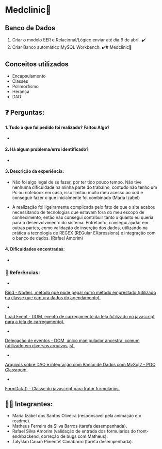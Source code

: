 # Medclinic💉

## Banco de Dados
1. Criar o modelo EER e Relacional/Lógico enviar até dia 9 de abril. ✔️
2. Criar Banco automático MySQL Workbench. ✔️# Medclinic💉

## Conceitos utilizados
- Encapsulamento
- Classes
- Polimorfismo
- Herança
- DAO

## ❓ Perguntas:

#### 1. Tudo o que foi pedido foi realizado? Faltou Algo?
-

#### 2. Há algum problema/erro identificado?
-

#### 3. Descrição da experiência:
- Não foi algo legal de se fazer, por ter tido pouco tempo. Não tive nenhuma dificuldade na minha parte do trabalho, contudo não tenho um Pc ou notebook em casa, isso limitou muito meu acesso ao cod e conseguir fazer o que inicialmente foi combinado (Maria Izabel)

- A realização foi ligeiramente complicada pelo fato de que o site acabou necessitando de tecnologias que estavam fora do meu escopo de conhecimento, então não consegui contribuir tanto o quanto eu queria para o desenvolvimento do sistema. Entretanto, consegui ajudar em outras partes, como validação de inserção dos dados, utilizando na prática a tecnologia de REGEX (REGular EXpressions) e integração com o banco de dados. (Rafael Amorim)


#### 4. Dificuldades encontradas:
- 

### 🔗 Referências:
- <a href="https://www.w3schools.com/js/js_function_bind.asp" target="_blank">
Bind - Nodejs, método que pode pegar outro método emprestado (utilizado na classe que captura dados do agendamento).
</a>

- <a href="https://developer.mozilla.org/en-US/docs/Web/API/Window/load_event" target="_blank">
Load Event - DOM, evento de carregamento da tela (utilizado no javascript para a tela de carregamento).
</a>

- <a href="https://javascript.info/event-delegation" target="_blank">
Delegação de eventos - DOM, único manipulador ancestral comum (utilizado em diversos arquivos js).
</a>

- <a href="" target="_blank">
Arquivos sobre DAO e integração com Banco de Dados com MySql2 - POO Classroom.
</a>

- <a href="https://developer.mozilla.org/en-US/docs/Web/API/FormData" target="_blank">
FormData() - Classe do javascript para tratar formulários.
</a>

## 👨‍🎓 Integrantes:

- Maria Izabel dos Santos Oliveira (responsavel pela animação e o readme).
- Matheus Ferreira da Silva Barros (tarefa desempenhada).
- Rafael Silva Amorim (validação de entrada dos formulários do front-end/backend, correção de bugs com Matheus).
- Talyslan Cauan Pimentel Canabarro (tarefa desempenhada).